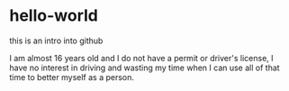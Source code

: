 # hello-world
this is an intro into github

I am almost 16 years old and I do not have a permit or driver's license, I have no interest in driving and wasting my time when I can use all of that time to better myself as a person.
